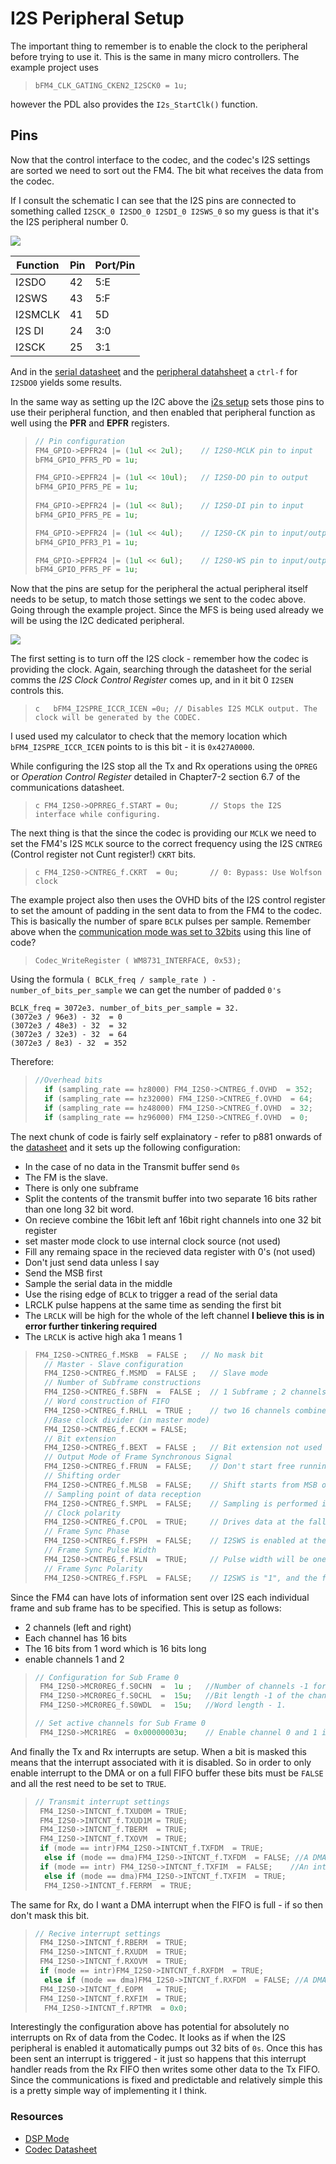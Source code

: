 # I2S Peripheral Setup

The important thing to remember is to enable the clock to the peripheral before trying to use it. This is the same in many micro controllers. The example project uses

> `bFM4_CLK_GATING_CKEN2_I2SCK0 = 1u;`

however the PDL also provides the `I2s_StartClk()` function.

## Pins

Now that the control interface to the codec, and the codec's I2S settings are sorted we need to sort out the FM4. The bit what receives the data from the codec.

If I consult the schematic I can see that the I2S pins are connected to something called `I2SCK_0 I2SDO_0 I2SDI_0 I2SWS_0` so my guess is that it's the I2S peripheral number 0.

<img src="i2s_pins.png">

| Function | Pin | Port/Pin |
| ---| --- | --- |
| I2SDO | 42 | 5:E |
| I2SWS | 43 | 5:F |
| I2SMCLK | 41 | 5D |
|I2S DI | 24 | 3:0 |
| I2SCK | 25 | 3:1 |

And in the [serial datasheet](http://www.cypress.com/file/222976/download) and the [peripheral datahsheet](http://www.cypress.com/file/222996/download) a `ctrl-f` for `I2SDO0` yields some results. 

In the same way as setting up the I2C above the [i2s setup](example_project/i2s.c) sets those pins to use their peripheral function, and then enabled that peripheral function as well using the **PFR** and **EPFR** registers.

> ```c
> // Pin configuration
> FM4_GPIO->EPFR24 |= (1ul << 2ul);    // I2S0-MCLK pin to input
> bFM4_GPIO_PFR5_PD = 1u;
>
> FM4_GPIO->EPFR24 |= (1ul << 10ul);   // I2S0-DO pin to output
> bFM4_GPIO_PFR5_PE = 1u;
>	
> FM4_GPIO->EPFR24 |= (1ul << 8ul);    // I2S0-DI pin to input   
> bFM4_GPIO_PFR5_PE = 1u;
>
> FM4_GPIO->EPFR24 |= (1ul << 4ul);    // I2S0-CK pin to input/output (input used)
> bFM4_GPIO_PFR3_P1 = 1u;
>
> FM4_GPIO->EPFR24 |= (1ul << 6ul);    // I2S0-WS pin to input/output (input used)
> bFM4_GPIO_PFR5_PF = 1u;
> ```


Now that the pins are setup for the peripheral the actual peripheral itself needs to be setup, to match those settings we sent to the codec above. Going through the example project. Since the MFS is being used already we will be using the I2C dedicated peripheral.

<img src="block_i2s.png">

The first setting is to turn off the I2S clock - remember how the codec is providing the clock. Again, searching through the datasheet for the serial comms the _I2S Clock Control Register_ comes up, and in it bit 0 `I2SEN` controls this.

> ```c   bFM4_I2SPRE_ICCR_ICEN =0u;	// Disables I2S MCLK output. The clock will be generated by the CODEC.```

I used used my calculator to check that the memory location which `bFM4_I2SPRE_ICCR_ICEN` points to is this bit - it is `0x427A0000`.

While configuring the I2S stop all the Tx and Rx operations using the `OPREG` or _Operation Control Register_ detailed in Chapter7-2 section 6.7 of the communications datasheet.

> ```c FM4_I2S0->OPRREG_f.START = 0u;       // Stops the I2S interface while configuring. ```

The next thing is that the since the codec is providing our `MCLK` we need to set the FM4's I2S `MCLK` source to the correct frequency using the I2S `CNTREG` (Control register not Cunt register!) `CKRT` bits.

> ```c FM4_I2S0->CNTREG_f.CKRT  = 0u;       // 0: Bypass: Use Wolfson clock ```

The example project also then uses the OVHD bits of the I2S control register to set the amount of padding in the sent data to from the FM4 to the codec. This is basically the number of spare `BCLK` pulses per sample. Remember above when the [communication mode was set to 32bits](codec_setup.md) using this line of code?

> `Codec_WriteRegister ( WM8731_INTERFACE, 0x53);`

Using the formula `( BCLK_freq / sample_rate ) - number_of_bits_per_sample` we can get the number of padded `0's`

```
BCLK_freq = 3072e3. number_of_bits_per_sample = 32.
(3072e3 / 96e3) - 32  = 0
(3072e3 / 48e3) - 32  = 32
(3072e3 / 32e3) - 32  = 64
(3072e3 / 8e3) - 32  = 352
```

Therefore: 

> ```c
> //Overhead bits
>   if (sampling_rate == hz8000) FM4_I2S0->CNTREG_f.OVHD  = 352;     
>   if (sampling_rate == hz32000) FM4_I2S0->CNTREG_f.OVHD  = 64;     
>   if (sampling_rate == hz48000) FM4_I2S0->CNTREG_f.OVHD  = 32;     
>   if (sampling_rate == hz96000) FM4_I2S0->CNTREG_f.OVHD  = 0;  
> ```

The next chunk of code is fairly self explainatory - refer to p881 onwards of the [datasheet](http://www.cypress.com/file/222976/download) and it sets up the following configuration:
* In the case of no data in the Transmit buffer send `0s`
* The FM is the slave.
* There is only one subframe
* Split the contents of the transmit buffer into two separate 16 bits rather than one long 32 bit word. 
* On recieve combine the 16bit left anf 16bit right channels into one 32 bit register
* set master mode clock to use internal clock source (not used)
* Fill any remaing space in the recieved data register with 0's (not used)
* Don't just send data unless I say
* Send the MSB first
* Sample the serial data in the middle
* Use the rising edge of `BCLK` to trigger a read of the serial data
* LRCLK pulse happens at the same time as sending the first bit
* The `LRCLK` will be high for the whole of the left channel **I believe this is in error further tinkering required**
* The `LRCLK` is active high aka 1 means 1

> ```c
> FM4_I2S0->CNTREG_f.MSKB  = FALSE ;   // No mask bit
>   // Master - Slave configuration 
>   FM4_I2S0->CNTREG_f.MSMD  = FALSE ;   // Slave mode
>   // Number of Subframe constructions
>   FM4_I2S0->CNTREG_f.SBFN  =  FALSE ;  // 1 Subframe ; 2 channels on the same subframe. 
> 	// Word construction of FIFO 
>   FM4_I2S0->CNTREG_f.RHLL  = TRUE ;    // two 16 channels combined into a 32-bit FIFO word    
> 	//Base clock divider (in master mode)
> 	FM4_I2S0->CNTREG_f.ECKM = FALSE;
>   // Bit extension
>   FM4_I2S0->CNTREG_f.BEXT  = FALSE ;   // Bit extension not used
>   // Output Mode of Frame Synchronous Signal
>   FM4_I2S0->CNTREG_f.FRUN  = FALSE;    // Don't start free running
>   // Shifting order
>   FM4_I2S0->CNTREG_f.MLSB  = FALSE;    // Shift starts from MSB of word 
>   // Sampling point of data reception
>   FM4_I2S0->CNTREG_f.SMPL  = FALSE;    // Sampling is performed in the middle of the receive data.
>   // Clock polarity
>   FM4_I2S0->CNTREG_f.CPOL  = TRUE;     // Drives data at the falling edge of I2SCK and is sampled at the rising > edge of I2SCK. 
>   // Frame Sync Phase
>   FM4_I2S0->CNTREG_f.FSPH  = FALSE;    // I2SWS is enabled at the same time as the frame data and first bit. 
>   // Frame Sync Pulse Width
>   FM4_I2S0->CNTREG_f.FSLN  = TRUE;     // Pulse width will be one channel length (1 channel).
>   // Frame Sync Polarity
>   FM4_I2S0->CNTREG_f.FSPL  = FALSE;    // I2SWS is "1", and the frame sync signal is enabled. This is "0" when > idle.
> ```

Since the FM4 can have lots of information sent over I2S each individual frame and sub frame has to be specified. This is setup as follows:
* 2 channels (left and right)
* Each channel has 16 bits
* The 16 bits from 1 word which is 16 bits long
* enable channels 1 and 2

> ```c
>// Configuration for Sub Frame 0
>  FM4_I2S0->MCR0REG_f.S0CHN  =  1u ;   //Number of channels -1 for subfram_0 (two channels)
>  FM4_I2S0->MCR0REG_f.S0CHL  =  15u;   //Bit length -1 of the channels that make up subframe 0 (32bit)
>  FM4_I2S0->MCR0REG_f.S0WDL  =  15u;   //Word length - 1.
>
> // Set active channels for Sub Frame 0   
>  FM4_I2S0->MCR1REG  = 0x00000003u;    // Enable channel 0 and 1 in subframe 0
> ```

And finally the Tx and Rx interrupts are setup. When a bit is masked this means that the interrupt associated with it is disabled. So in order to only enable interrupt to the DMA or on a full FIFO buffer these bits must be `FALSE` and all the rest need to be set to `TRUE`.

>```c
>// Transmit interrupt settings
>  FM4_I2S0->INTCNT_f.TXUD0M = TRUE;
>  FM4_I2S0->INTCNT_f.TXUD1M = TRUE;
>  FM4_I2S0->INTCNT_f.TBERM  = TRUE;
>  FM4_I2S0->INTCNT_f.TXOVM  = TRUE;
>  if (mode == intr)FM4_I2S0->INTCNT_f.TXFDM  = TRUE;
>	else if (mode == dma)FM4_I2S0->INTCNT_f.TXFDM  = FALSE; //A DMA request is made when the receive dat written >to the transmit FIFO meets or exceeds the threshold value.
>  if (mode == intr) FM4_I2S0->INTCNT_f.TXFIM  = FALSE;    //An interrupt is issued to the CPU when the transmit >FIFO empty space meets or exceeds the threshold value
>	else if (mode == dma)FM4_I2S0->INTCNT_f.TXFIM  = TRUE;
>	FM4_I2S0->INTCNT_f.FERRM  = TRUE;
>```

The same for Rx, do I want a DMA interrupt when the FIFO is full - if so then don't mask this bit.

> ```c
> // Recive interrupt settings
>  FM4_I2S0->INTCNT_f.RBERM  = TRUE; 
>  FM4_I2S0->INTCNT_f.RXUDM  = TRUE; 
>  FM4_I2S0->INTCNT_f.RXOVM  = TRUE;
>  if (mode == intr)FM4_I2S0->INTCNT_f.RXFDM  = TRUE;
>	else if (mode == dma)FM4_I2S0->INTCNT_f.RXFDM  = FALSE; //A DMA request is made when the receive data written >to the transmit FIFO meets or exceeds the threshold value.
>  FM4_I2S0->INTCNT_f.EOPM   = TRUE;
>  FM4_I2S0->INTCNT_f.RXFIM  = TRUE; 
>	FM4_I2S0->INTCNT_f.RPTMR  = 0x0;  
>```

Interestingly the configuration above has potential for absolutely no interrupts on Rx of data from the Codec. It looks as if when the I2S peripheral is enabled it automatically pumps out 32 bits of `0s`. Once this has been sent an interrupt is triggered - it just so happens that this interrupt handler reads from the Rx FIFO then writes some other data to the Tx FIFO. Since the communications is fixed and predictable and relatively simple this is a pretty simple way of implementing it I think.

### Resources
* [DSP Mode](http://www.nxp.com/assets/documents/data/en/application-notes/AN3664.pdf)
* [Codec Datasheet](https://www.rockbox.org/wiki/pub/Main/DataSheets/WM8731_8731L.pdf)